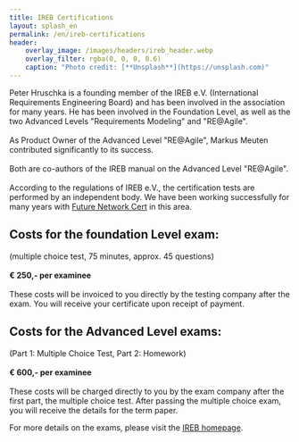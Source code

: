 ```yaml
---
title: IREB Certifications
layout: splash_en
permalink: /en/ireb-certifications
header:
    overlay_image: /images/headers/ireb_header.webp
    overlay_filter: rgba(0, 0, 0, 0.6)
    caption: "Photo credit: [**Unsplash**](https://unsplash.com)"
---
```


<div class="splash_text" markdown="1"> 

Peter Hruschka is a founding member of the IREB e.V. (International Requirements Engineering Board) and has been involved in the association for many years.
He has been involved in the Foundation Level, as well as the two Advanced Levels "Requirements Modeling" and "RE@Agile".
<br><br>
As Product Owner of the Advanced Level "RE@Agile", Markus Meuten contributed significantly to its success.
<br><br>
Both are co-authors of the IREB manual on the Advanced Level "RE@Agile".
<br><br>
According to the regulations of IREB e.V., the certification tests are performed by an independent body.
We have been working successfully for many years with
[Future Network Cert](http://www.future-network-cert.at/de/future-network-cert/index.html) in this area.

<div class="grid-container small-container" markdown="1">
<div class="box light_blue max450" markdown="1">

## Costs for the foundation Level exam:
(multiple choice test, 75 minutes, approx. 45 questions)
<br><br>
**€ 250,- per examinee**
<br><br>
These costs will be invoiced to you directly by the testing company after the exam.
You will receive your certificate upon receipt of payment.

</div>

<div class="box light_blue max450" markdown="1">

## Costs for the Advanced Level exams:
(Part 1: Multiple Choice Test, Part 2: Homework)
<br><br>
**€ 600,- per examinee**
<br><br>
These costs will be charged directly to you by the exam company after the first part, the multiple choice test.
After passing the multiple choice exam, you will receive the details for the term paper.

</div>

</div>

For more details on the exams, please visit the [IREB homepage](https://www.ireb.org/de/exams/).
</div>